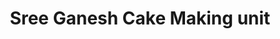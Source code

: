 ---
title: "Sree Ganesh Cake Making unit"
url: /kollam/sree-ganesh-cake-making-unit/
shop: Bäckerei
---